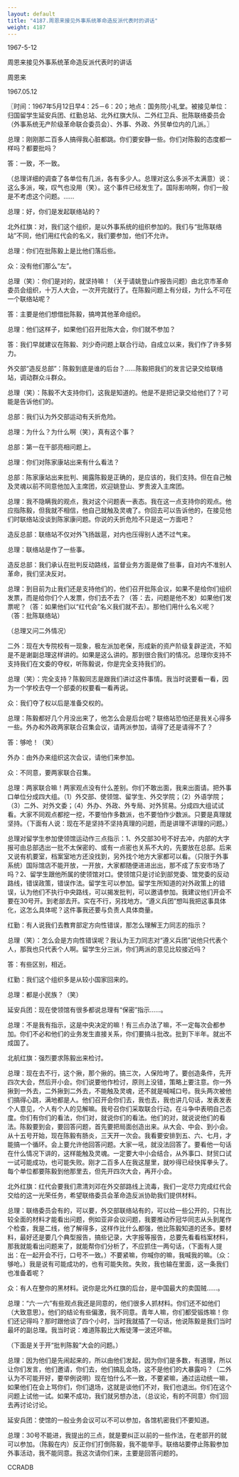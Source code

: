 ```yaml
---
layout: default
title: "4187.周恩来接见外事系统革命造反派代表时的讲话"
weight: 4187
---
```


1967-5-12

周恩来接见外事系统革命造反派代表时的讲话

周恩来

1967.05.12

〖时间：1967年5月12日早4：25－6：20；地点：国务院小礼堂。被接见单位：归国留学生延安兵团、红勤总站、北外红旗大队、二外红卫兵、批陈联络委员会（外事系统无产阶级革命联合委员会）、外事、外政、外贸单位内的几派。〗

总理：刚刚那二百多人搞得我心脏都跳。你们要安静一些。你们对陈毅的态度都一样吗？都要批吗？

答：一致，不一致。

（总理详细的调查了各单位有几派，各有多少人。总理对这么多派不太满意）说：这么多派，唉，叹气也没用（笑）。这个事件已经发生了。国际影响啊，你们一般是不考虑这个问题。……

总理：好，你们是发起联络站的？

北外红旗：对，我们这个组织，是以外事系统的组织参加的。我们与“批陈联络站”不同，他们用红代会的名义，我们要参加，他们不允许。

总理：你们在批陈毅上是比他们落后些。

众：没有他们那么“左”。

总理（笑）：你们是对的，就坚持嘛！（关于请姚登山作报告问题）由北京市革命委员会组织，十万人大会，一次开完就行了。在陈毅问题上有分歧，为什么不可在一个联络站呢？

答：主要是他们想借批陈毅，搞垮其他革命组织。

总理：他们这样子，如果他们召开批陈大会，你们就不参加？

答：我们早就建议在陈毅、刘少奇问题上联合行动，自成立以来，我们作了许多努力。

外交部“造反总部”：陈毅到底是谁的后台？……陈毅把我们的发言记录交给联络站，调动群众斗群众。

总理（笑）：陈毅不大支持你们，这我是知道的。他是不是把记录交给他们了？可能是告诉他们的。

总部：我们认为外交部运动有夭折危险。

总理：为什么？为什么啊（笑），真有这个事？

总部：第一在干部亮相问题上。

总理：你们对陈家康站出来有什么看法？

总部：陈家康站出来批判、揭露陈毅是正确的，是应该的，我们支持。但在自己触及灵魂以前不同意他加入主席团，欢迎姚登山、罗贵波入主席团。

总理：我不隐瞒我的观点，我对这个问题表一表态。我在这一点支持你的观点。他应指陈毅，但我就不相信，他自己就触及灵魂了。你回去可以告诉他的，在接见他们时联络站没谈到陈家康问题。你说的夭折危险不只是这一方面吧？

造反总部：联络站不仅对外飞扬跋扈，对内也压得别人透不过气来。

总理：联络站是作了一些事。

造反总部：我们承认在批判反动路线，监督业务方面是做了些事，自对内不准别人革命，我们坚决反对。

总理：到目前为止我们还是支持他们的，他们召开批陈会议，如果不是给你们组织发票，而是给你们个人发票，你们去不去？（答：去，问题是他不发）如果他们发票呢？（答：如果他们以“红代会”名义我们就不去）。那他们用什么名义呢？（答：批陈联络站）

（总理又问二外情况）

二外：现在大专院校有一现象，极左派加老保，形成新的资产阶级复辟逆流，不知是不是谢副总理这样讲的。如果是这么讲的。那到很合我们的情况。总理你支持不支持我们在文委的夺权，听陈毅说，你是完全支持我们的。

总理（笑）：完全支持？陈毅同志是跟我们讲过这件事情。我当时说要看一看，因为一个学校去夺一个部委的权要看一看再说。

众：我们夺了权以后是准备交权的。

总理：陈毅都好几个月没出来了，他怎么会是后台呢？联络站恐怕还是我关心得多一些。外办和外政两家联合召集会议，请两派参加，请得了还是请得不了？

答：够呛！（笑）

外办：由外办来组织这次会议，请他们来参加。

众：不同意，要两家联合召集。

总理：两家联合嘛！两家观点没有什么差别。你们不敢出面，我来出面请。把外事口单位分成四大组。（1）外交部、使领馆、留学生、外交学院；（2）外语学院；（3）二外、对外文委；（4）外办、外政、外专局、对外贸易。分成四大组试试看。大家不同观点都挖一挖，不要怕作多数派，也不要怕作少数派。只要是真理就坚持。（下面有人说：现在不是坚持不坚持真理的问题，而是讲理不讲理的问题。）

总理对留学生参加使领馆运动作三点指示：1、外交部30号不好去冲，内部的大字报可由总部选出一批不太保密的、或有一点密也关系不大的，先要放在总部。后来又说有机要室，档案室地方还没找到，另外找个地方大家都可以看。（只限于外事系统）国际馆店不能开放，一开放，大家都随便进进出出，那不成了东安市场了吗？2、留学生跟他所属的使领馆对口。使领馆只是讨论到部党委、馆党委的反动路线，错误政策，错误作法。留学生可以参加。留学生所知道的对外政策上的错误，认为他们不执行中央路线，可以揭发批判，可以邀请参加。我建议他们开会不要在30号开。到老部去开。实在不行，另找地方。“遵义兵团”想叫我把这事具体化，这怎么具体呢？这件事我还要与负责人具体商量。

红勤：有人说我们去教育部定方向性错误，那怎么理解王力同志的指示？

总理（笑）：怎么会是方向性错误呢？我认为王力同志对“遵义兵团”说他只代表个人，那我也只代表个人啊。留学生分三派，你们两派的意见比较接近吗？

答：有些区别，相近。

红勤：我们这个组织多是从较小国家回来的。

总理：都是小民族？（笑）

延安兵团：现在使领馆有很多都说总理有“保密”指示……。

总理：不是我有指示，这是中央决定的嘛！有三点办法了嘛，不一定每次会都参加。你们不必和他们的业务发生直接关系，你们要搞斗批改。批到下半年。就出不成国了。

北航红旗：强烈要求陈毅出来检讨。

总理：现在去不行，这个揪，那个揪的。搞三次，人保险垮了。要创造条件，先开四次大会，然后开小会。你们说要他作检讨，原则上没错，策略上要注意。你一外揪到一外去，二外揪到二外去，不能触及灵魂，还不就是喊喊口号。我头两次被他们搞得心跳，满地都是人。他们召开会你们去，我也去，我也讲几句话，发表发表个人意见，个人有个人的见解嘛。我号召你们采取联合行动，在斗争中表明自己态度。你们有你们的看法，你们对，就说你们的看法。他们的对，就说说他们的看法。陈毅要到会，要回答问题，首先要把局面创造出来。从大会、中会、到小会。从十五号开始，现在陈毅有肠炎，三天开一次会。我看要安排到五、六、七月，才能搞一个循环。会上要允许他回答问题。大家一吼，就没法回答了。要看他一句话在什么情况下讲的，这样能触及灵魂。一定要大中小会结合，从外事口、财贸口试一试可能成功，也可能失败。刚才二百多人在我这屋里，就吵得已经快挥拳头了。每个单位都要陈毅到他那里去，但先开四次大会，再开小会。

北外红旗：红代会要我们肃清刘邓在外交部路线上流毒，我们一定尽力完成红代会交给的这一光荣任务，希望联络委员会革命造反派协助我们提供材料。

总理：联络委员会有的，可以要，外交部联络站有的，可以给一些公开的，只有比较全面的材料才能看出问题，例如亚非会议问题，我要推动乔冠华同志从头到尾作个检查，我是二线，他了解得多，这样作比什么都强，他比陈毅知道的还多。要材料，最好还是要几个典型报告，搞些记录，大字报等报告，总要先看看档案材料，那我就能看出问题来了，就能帮你们分析了，不应抓住一两句话，（下面有人提出：在一起开会不行，口号不一致。）不要紧嘛，你喊你的嘛，我喊我的嘛。（众：够呛。）我是说有可能成功的，也有可能失败。失败，我也输在里面，这一条我们也准备着呢？

众：有人在整你的黑材料。说你是北外红旗的后台，是中国最大的卖国贼……。

总理：“六·一六”有些观点我还是同意的，他们很多人抓材料。你们还不如他们（大致意思）。他们的结论有些偏激，我不同意。青年人嘛，你们都受锻炼嘛！你们还记得吗？那时跟他谈了四个小时，当时我就插了一句话，他说陈毅是我们当时最坏的副总理。我当时说：难道陈毅比大叛徒薄一波还坏嘛。

（下面是关于开“批判陈毅”大会的问题。）

总理：因为他们是先闹起来的，所以由他们发起，因为你们是多数，有道理，所以让你们发言，他们邀请，你们去，他们搞乱会场，这不是他们的大暴露吗？（二外认为不可能开好，要举例说明）现在怕什么不一致，不要紧嘛，通过运动统一嘛，如果他们在会上骂你们，你们退场，这就是谈他们不对，我们也退出。你们在这个问题上试他一试。如果不成功，我们就另想办法，（总议论，有的不同意）你们回去再讨论讨论。

延安兵团：使馆的一般业务会议可以不可以参加，各馆机密我们不要知道。

总理：30号不能进，我提出的三点，就是要纠正以前的一些作法，在老部开的就可以参加。（陈毅在内）反正你们打倒陈毅，我不能举手。联络站要停止陈毅参加外事活动，我不能同意。我这次请你们来，主要是回答问题的。

CCRADB

